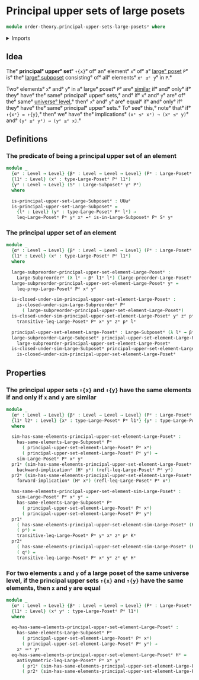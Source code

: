 # Principal upper sets of large posets

```agda
module order-theory.principal-upper-sets-large-posetsᵉ where
```

<details><summary>Imports</summary>

```agda
open import foundation.dependent-pair-typesᵉ
open import foundation.identity-typesᵉ
open import foundation.logical-equivalencesᵉ
open import foundation.universe-levelsᵉ

open import order-theory.large-posetsᵉ
open import order-theory.large-subposetsᵉ
open import order-theory.large-subpreordersᵉ
open import order-theory.similarity-of-elements-large-posetsᵉ
```

</details>

## Idea

Theᵉ **principalᵉ upperᵉ set**ᵉ `↑{x}`ᵉ ofᵉ anᵉ elementᵉ `x`ᵉ ofᵉ aᵉ
[largeᵉ poset](order-theory.large-posets.mdᵉ) `P`ᵉ isᵉ theᵉ
[largeᵉ subposet](order-theory.large-subposets.mdᵉ) consistingᵉ ofᵉ allᵉ elementsᵉ
`xᵉ ≤ᵉ y`ᵉ in `P`.ᵉ

Twoᵉ elementsᵉ `x`ᵉ andᵉ `y`ᵉ in aᵉ largeᵉ posetᵉ `P`ᵉ areᵉ
[similar](order-theory.similarity-of-elements-large-posets.mdᵉ) ifᵉ andᵉ onlyᵉ ifᵉ
theyᵉ haveᵉ theᵉ sameᵉ principalᵉ upperᵉ sets,ᵉ andᵉ ifᵉ `x`ᵉ andᵉ `y`ᵉ areᵉ ofᵉ theᵉ sameᵉ
[universeᵉ level](foundation.universe-levels.md),ᵉ thenᵉ `x`ᵉ andᵉ `y`ᵉ areᵉ equalᵉ ifᵉ
andᵉ onlyᵉ ifᵉ theyᵉ haveᵉ theᵉ sameᵉ principalᵉ upperᵉ sets.ᵉ Toᵉ seeᵉ this,ᵉ noteᵉ thatᵉ ifᵉ
`↑{xᵉ} = ↑{y}`,ᵉ thenᵉ weᵉ haveᵉ theᵉ implicationsᵉ `(xᵉ ≤ᵉ xᵉ) → (xᵉ ≤ᵉ y)`ᵉ andᵉ
`(yᵉ ≤ᵉ yᵉ) → (yᵉ ≤ᵉ x)`.ᵉ

## Definitions

### The predicate of being a principal upper set of an element

```agda
module _
  {αᵉ : Level → Level} {βᵉ : Level → Level → Level} (Pᵉ : Large-Posetᵉ αᵉ βᵉ)
  {l1ᵉ : Level} (xᵉ : type-Large-Posetᵉ Pᵉ l1ᵉ)
  {γᵉ : Level → Level} (Sᵉ : Large-Subposetᵉ γᵉ Pᵉ)
  where

  is-principal-upper-set-Large-Subposetᵉ : UUωᵉ
  is-principal-upper-set-Large-Subposetᵉ =
    {lᵉ : Level} (yᵉ : type-Large-Posetᵉ Pᵉ lᵉ) →
    leq-Large-Posetᵉ Pᵉ yᵉ xᵉ ↔ᵉ is-in-Large-Subposetᵉ Pᵉ Sᵉ yᵉ
```

### The principal upper set of an element

```agda
module _
  {αᵉ : Level → Level} {βᵉ : Level → Level → Level} (Pᵉ : Large-Posetᵉ αᵉ βᵉ)
  {l1ᵉ : Level} (xᵉ : type-Large-Posetᵉ Pᵉ l1ᵉ)
  where

  large-subpreorder-principal-upper-set-element-Large-Posetᵉ :
    Large-Subpreorderᵉ (λ lᵉ → βᵉ l1ᵉ lᵉ) (large-preorder-Large-Posetᵉ Pᵉ)
  large-subpreorder-principal-upper-set-element-Large-Posetᵉ yᵉ =
    leq-prop-Large-Posetᵉ Pᵉ xᵉ yᵉ

  is-closed-under-sim-principal-upper-set-element-Large-Posetᵉ :
    is-closed-under-sim-Large-Subpreorderᵉ Pᵉ
      ( large-subpreorder-principal-upper-set-element-Large-Posetᵉ)
  is-closed-under-sim-principal-upper-set-element-Large-Posetᵉ yᵉ zᵉ pᵉ qᵉ lᵉ =
    transitive-leq-Large-Posetᵉ Pᵉ xᵉ yᵉ zᵉ pᵉ lᵉ

  principal-upper-set-element-Large-Posetᵉ : Large-Subposetᵉ (λ lᵉ → βᵉ l1ᵉ lᵉ) Pᵉ
  large-subpreorder-Large-Subposetᵉ principal-upper-set-element-Large-Posetᵉ =
    large-subpreorder-principal-upper-set-element-Large-Posetᵉ
  is-closed-under-sim-Large-Subposetᵉ principal-upper-set-element-Large-Posetᵉ =
    is-closed-under-sim-principal-upper-set-element-Large-Posetᵉ
```

## Properties

### The principal upper sets `↑{x}` and `↑{y}` have the same elements if and only if `x` and `y` are similar

```agda
module _
  {αᵉ : Level → Level} {βᵉ : Level → Level → Level} (Pᵉ : Large-Posetᵉ αᵉ βᵉ)
  {l1ᵉ l2ᵉ : Level} {xᵉ : type-Large-Posetᵉ Pᵉ l1ᵉ} {yᵉ : type-Large-Posetᵉ Pᵉ l2ᵉ}
  where

  sim-has-same-elements-principal-upper-set-element-Large-Posetᵉ :
    has-same-elements-Large-Subposetᵉ Pᵉ
      ( principal-upper-set-element-Large-Posetᵉ Pᵉ xᵉ)
      ( principal-upper-set-element-Large-Posetᵉ Pᵉ yᵉ) →
    sim-Large-Posetᵉ Pᵉ xᵉ yᵉ
  pr1ᵉ (sim-has-same-elements-principal-upper-set-element-Large-Posetᵉ Hᵉ) =
    backward-implicationᵉ (Hᵉ yᵉ) (refl-leq-Large-Posetᵉ Pᵉ yᵉ)
  pr2ᵉ (sim-has-same-elements-principal-upper-set-element-Large-Posetᵉ Hᵉ) =
    forward-implicationᵉ (Hᵉ xᵉ) (refl-leq-Large-Posetᵉ Pᵉ xᵉ)

  has-same-elements-principal-upper-set-element-sim-Large-Posetᵉ :
    sim-Large-Posetᵉ Pᵉ xᵉ yᵉ →
    has-same-elements-Large-Subposetᵉ Pᵉ
      ( principal-upper-set-element-Large-Posetᵉ Pᵉ xᵉ)
      ( principal-upper-set-element-Large-Posetᵉ Pᵉ yᵉ)
  pr1ᵉ
    ( has-same-elements-principal-upper-set-element-sim-Large-Posetᵉ (Hᵉ ,ᵉ Kᵉ) zᵉ)
    ( pᵉ) =
    transitive-leq-Large-Posetᵉ Pᵉ yᵉ xᵉ zᵉ pᵉ Kᵉ
  pr2ᵉ
    ( has-same-elements-principal-upper-set-element-sim-Large-Posetᵉ (Hᵉ ,ᵉ Kᵉ) zᵉ)
    ( qᵉ) =
    transitive-leq-Large-Posetᵉ Pᵉ xᵉ yᵉ zᵉ qᵉ Hᵉ
```

### For two elements `x` and `y` of a large poset of the same universe level, if the principal upper sets `↑{x}` and `↑{y}` have the same elements, then `x` and `y` are equal

```agda
module _
  {αᵉ : Level → Level} {βᵉ : Level → Level → Level} (Pᵉ : Large-Posetᵉ αᵉ βᵉ)
  {l1ᵉ : Level} (xᵉ yᵉ : type-Large-Posetᵉ Pᵉ l1ᵉ)
  where

  eq-has-same-elements-principal-upper-set-element-Large-Posetᵉ :
    has-same-elements-Large-Subposetᵉ Pᵉ
      ( principal-upper-set-element-Large-Posetᵉ Pᵉ xᵉ)
      ( principal-upper-set-element-Large-Posetᵉ Pᵉ yᵉ) →
    xᵉ ＝ᵉ yᵉ
  eq-has-same-elements-principal-upper-set-element-Large-Posetᵉ Hᵉ =
    antisymmetric-leq-Large-Posetᵉ Pᵉ xᵉ yᵉ
      ( pr1ᵉ (sim-has-same-elements-principal-upper-set-element-Large-Posetᵉ Pᵉ Hᵉ))
      ( pr2ᵉ (sim-has-same-elements-principal-upper-set-element-Large-Posetᵉ Pᵉ Hᵉ))
```